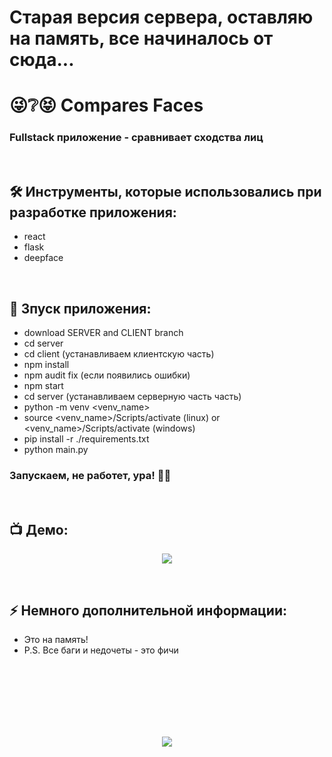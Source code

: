 <h1> 
     Старая версия сервера, оставляю на память, все начиналось от сюда...
</h1>

<h1> 
     😜❔😝 Compares Faces
</h1>

<h3>
Fullstack приложение - сравнивает сходства лиц
</h3>


</br>



<h2>
  🛠️ Инструменты, которые использовались при разработке приложения:
</h2>

- react
- flask
- deepface



</br>



<h2>
  🚀 Зпуск приложения:
</h2>

- download SERVER and CLIENT branch
- cd server
- cd client (устанавливаем клиентскую часть)
- npm install
- npm audit fix (если появились ошибки)
- npm start
- cd server (устанавливаем серверную часть часть)
- python -m venv <venv_name>
- source <venv_name>/Scripts/activate (linux) or <venv_name>/Scripts/activate (windows)
- pip install -r ./requirements.txt
- python main.py
<h3>
    Запускаем, не работет, ура! 🗿🚬
</h3>



</br>



<h2>
 📺 Демо:
</h2>

<p align="center">
  <img src="https://user-images.githubusercontent.com/83610362/231952973-0242a2d9-ac82-4c68-931a-361c81c1d0e4.gif"/>
</p>



</br>



<h2>
⚡ Немного дополнительной информации:
</h2>

- Это на память!
- P.S. Все баги и недочеты - это фичи




<br/>
<br/>
<br/>
<br/>
<br/>
<br/>



<p align="center">
  <img src="https://capsule-render.vercel.app/api?type=waving&color=d179b8&height=64&section=footer"/>
</p>


